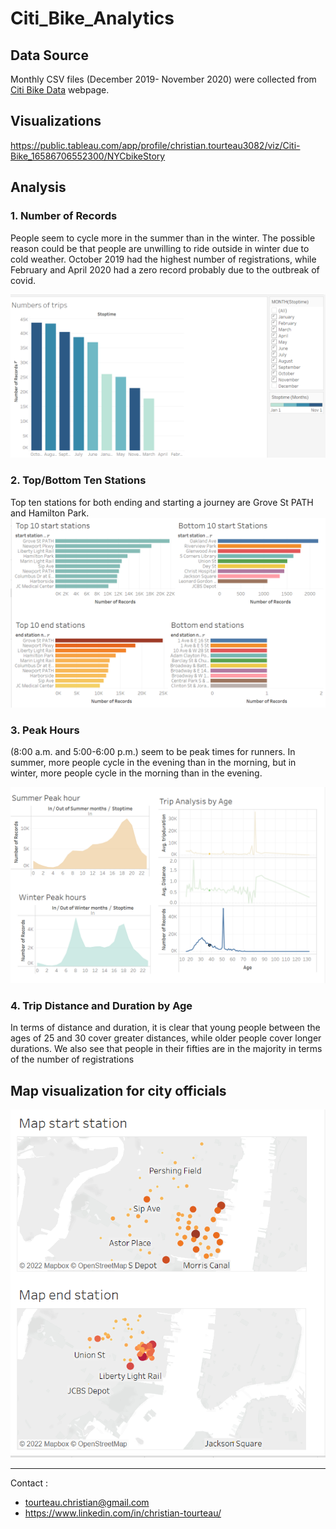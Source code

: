 # Citi_Bike_Analytics

## Data Source
Monthly CSV files (December 2019- November 2020) were collected from [Citi Bike Data](https://www.citibikenyc.com/system-data) webpage.

## Visualizations
https://public.tableau.com/app/profile/christian.tourteau3082/viz/Citi-Bike_16586706552300/NYCbikeStory 

## Analysis

### 1. Number of Records
People seem to cycle more in the summer than in the winter. The possible reason could be that people are unwilling to ride outside in winter due to cold weather.
October 2019 had the highest number of registrations, while February and April 2020 had a zero record probably due to the outbreak of covid.

![number of records](https://raw.githubusercontent.com/Christ1129/Citi_Bike_Analytics/main/Image/Number%20of%20records.png) 


### 2. Top/Bottom Ten Stations
Top ten stations for both ending and starting a journey are Grove St PATH and Hamilton Park.
![Top/Bottom Ten Stations](https://github.com/Christ1129/Citi_Bike_Analytics/blob/main/Image/Popular%20station.png)



### 3. Peak Hours
(8:00 a.m. and 5:00-6:00 p.m.) seem to be peak times for runners.
In summer, more people cycle in the evening than in the morning, but in winter, more people cycle in the morning than in the evening.

![Peak Hours](https://raw.githubusercontent.com/Christ1129/Citi_Bike_Analytics/main/Image/Peak%20hour%20and%20trip%20analysis.png)


### 4. Trip Distance and Duration by Age
In terms of distance and duration, it is clear that young people between the ages of 25 and 30 cover greater distances, while older people cover longer durations. We also see that people in their fifties are in the majority in terms of the number of registrations

## Map visualization for city officials
![Station Maps](https://raw.githubusercontent.com/Christ1129/Citi_Bike_Analytics/main/Image/Map%20station.png)

<hr>
Contact : 

* tourteau.christian@gmail.com
* https://www.linkedin.com/in/christian-tourteau/
